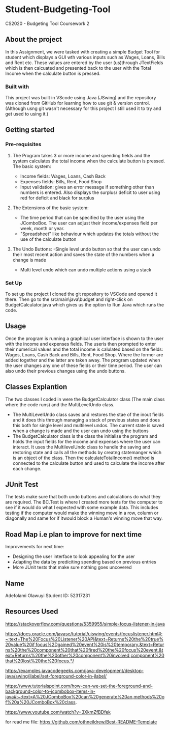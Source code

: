# Student-Budgeting-Tool
CS2020 - Budgeting Tool Coursework 2
## About the project
In this Assignment, we were tasked with creating a simple Budget Tool for student which displays a GUI wth various inputs such as Wages, Loans, Bills and Rent etc. These values are entered by the user (us)through JTextFields which is then calcuated and presented back to the user with the Total Income when the calculate button is pressed.

### Built with
This project was built in VScode using Java (JSwing) and the repository was cloned from GitHub for learning how to use git & version control. (Although usng git wasn't necessary for this project I still used it to try and get used to using it.)

## Getting started
### Pre-requisites
1. The Program takes 3 or more income and spending fields and the system calculates the total income when the calculate button is pressed. The basic system:
    - Income fields: Wages, Loans, Cash Back
    - Expenses fields: Bills, Rent, Food Shop
    - Input validation: gives an error message if something other than numbers is entered. Also displays the surplus/ deficit to user using red for deficit and black for surplus

2. The Extensions of the basic system:
    - The time period that can be specified by the user using the JComboBox. The user can adjust their income/expenses field per week, month or year.
    - "Spreadsheet" like behaviour which updates the totals without the use of the calculate button 

3. The Undo Buttons:
    -Single level undo button so that the user can undo their most recent action and saves the state of the numbers when a change is made
    - Multi level undo which can undo multiple actions using a stack

### Set Up
To set up the project I cloned the git repository to VSCode and opened it there. Then go to the src\main\java\budget and right-click on BudgetCalculator.java which gives us the option to Run Java which runs the code.

## Usage
Once the program is running a graphical user interface is shown to the user with the income and expenses fields. The useris then prompted to enter their numerical values and the total income is calulated based on the fields:  Wages, Loans, Cash Back and Bills, Rent, Food Shop. Where the former are added together and the latter are taken away. The program updated when the user changes any one of these fields or their time period. The user can also undo their previous changes using the undo buttons. 

## Classes Explantion
The two classes I coded in were the BudgetCalculator class (The main class where the code runs) and the MultiLevelUndo class.
  - The MultiLevelUndo class saves and restores the stae of the inout fields and it does this through managing a stack of previous states and does this both for single level and multilevel undos. The current state is saved when a change is made and the user can undo using the buttons
  - The BudgetCalculator class is the class the initialise the program and holds the input fields for the income and expenses where the user can interact. It uses the MultilevelUndo class to handle the saving and restoring state and calls all the methods by creatng statemanger which is an object of the class. Then the calculateTotalIncome() method is connected to the calculate button and used to calculate the income after each change.
  

## JUnit Test
The tests make sure that both undo buttons and calculations do what they are required. The BC.Test is where I created more tests for the computer to see if it would do what I expected with some example data. This includes testing if the computer would make the winning move in a row, column or diagonally and same for if itwould block a Human's winning move that way.

## Road Map i.e plan to improve for next time
Improvements for next time:
  - Designing the user interface to look appealing for the user
  - Adapting the data by prediciting spending based on previous entries
  - More JUnit tests that make sure nothing goes uncovered 
## Name 
Adefolami Olawuyi Student ID: 52317231

## Resources Used 
https://stackoverflow.com/questions/5359955/simple-focus-listener-in-java

https://docs.oracle.com/javase/tutorial/uiswing/events/focuslistener.html#:~:text=The%20Focus%20Listener%20API&text=Returns%20the%20true%20value%20if,focus%2Dgained%20event%20is%20temporary.&text=Returns%20the%20component%20that%20fired%20the%20focus%20event.&text=Returns%20the%20other%20component%20involved,component%20that%20lost%20the%20focus.*/
        
https://examples.javacodegeeks.com/java-development/desktop-java/swing/jlabel/set-foreground-color-in-jlabel/

https://www.tutorialspoint.com/how-can-we-set-the-foreground-and-background-color-to-jcombobox-items-in-java#:~:text=A%20JComboBox%20can%20generate%20an,methods%20of%20a%20JComboBox%20class.

https://www.youtube.com/watch?v=3XkmZfBDfek

for read me file: https://github.com/othneildrew/Best-README-Template